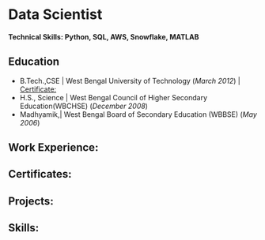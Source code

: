 # Data Scientist

#### Technical Skills: Python, SQL, AWS, Snowflake, MATLAB

## Education
- B.Tech.,CSE | West Bengal University of Technology (_March 2012_) | [Certificate:](https://drive.google.com/file/d/10LwGIIEVIs3yF1LqQqT0Q8B0_Sm0eWlm/view?usp=drive_link)						       		
- H.S., Science	| West Bengal Council of Higher Secondary Education(WBCHSE) (_December 2008_) 	 			        		
- Madhyamik,| West Bengal Board of Secondary Education (WBBSE) (_May 2006_) 


## Work Experience:

## Certificates:

## Projects:

## Skills:

